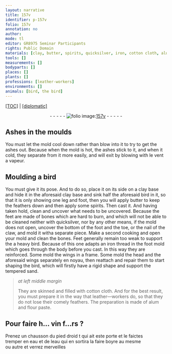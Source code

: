 ```yaml
---
layout: narrative
title: 157v
identifier: p-157v
folio: 157v
annotation: no
author:
mode: tl
editor: GR8975 Seminar Participants
rights: Public Domain
materials: [clay, butter, spirits, quicksilver, iron, cotton cloth, alum, flour paste, eau]
tools: []
measurements: []
bodyparts: []
places: []
plants: []
professions: [leather-workers]
environments: []
animals: [bird, the bird]
---
```


<p><a href="{{ site.baseurl }}/translation/">[TOC]</a> | <a href="{{ site.baseurl }}/texts/p-157v_tc/" target="_blank">[diplomatic]</a></p><div class="folio" align="center">- - - - - <a href="http://gallica.bnf.fr/ark:/12148/btv1b10500001g/f320.image" target="_blank"><img src="https://cu-mkp.github.io/2017-workshop-edition/assets/photo-icon.png" alt="folio image: " style="display:inline-block; margin-bottom:-3px;"/>157v</a> - - - - - </div>  
  

## Ashes in the moulds

 
You must let the mold cool down rather than blow into it to try to get the ashes out. Because when the mold is hot, the ashes stick to it, and when it cold, they separate from it more easily, and will exit by blowing with le vent a vapeur.

 
  

## Moulding a <span class="al">bird</span>

 
You must give it its pose. And to do so, place it on its side on a <span class="m">clay</span> base and hide it in the aforesaid <span class="m">clay</span> base and sink half the aforesaid <span class="al">bird</span> in it, so that it is only showing one leg and foot, then you will apply <span class="m">butter</span> to keep the feathers down and then apply some <span class="m">spirits</span>. Then cast it. And having taken hold, clean and uncover what needs to be uncovered. Because the feet are made of bones which are hard to burn, and which will not be able to be cleaned neither with <span class="m">quicksilver</span>, nor by any other means, if the mold does not open, uncover the bottom of the foot and the toe, or the nail of the claw, and mold <span class="sup">it with</span>a separate piece. Make a second cooking and open your mold and clean the bones. Feet generally remain <span class="sup">too</span> weak to support the a heavy <span class="al">bird</span>. Because of this one adapts an <span class="m">iron</span> thread in the foot mold which goes through the body before you cast. In this way they are reinforced. Some mold the wings in a frame. Some mold the head and the aforesaid wings separately en noyau, then reattach and repair them to start shaping <span class="sup"><span class="al">the bird</span></span>, which will firstly have a rigid shape and support the tempered sand.
 
> *at left middle margin*
> 
> 
> They are skinned and filled with <span class="m">cotton cloth</span>. And for the best result, you must prepare it in the way that <span class="pro">leather—workers</span> do, so that they do not lose their comely feathers. The preparation is made of <span class="m">alum</span> and <span class="m">flour paste</span>.
 
 
  

## Pour faire h… vin f…rs ?

 
Prenez un chausson du pied droid <span class="add">t</span> qui ait este porte et le faictes<br/> tremper en <span class="m">eau</span> et de l<span class="m">eau</span> qui en sortira la faire boyre au mesme<br/> ou autre et verrez merveilles
 
